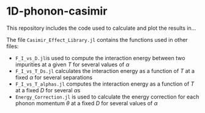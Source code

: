 # 1D-phonon-casimir

This repository includes the code used to calculate and plot the results in...

The file `Casimir_Effect_Library.jl` contains the functions used in other files:
* `F_I_vs_D.jl`is used to compute the interaction energy between two impurities at a given $T$ for several values of $\alpha$
* `F_I_vs_T_Ds.jl` calculates the interaction energy as a function of $T$ at a fixed $\alpha$ for several separations
* `F_I_vs_T_alphas.jl` computes the interaction energy as a function of $T$ at a fixed $D$ for several $\alpha$s
* `Energy_Correction.jl` is used to calculate the energy correction for each phonon momentum $\theta$ at a fixed $D$ for several values of $\alpha$
